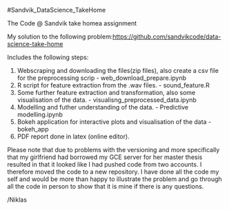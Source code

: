 #Sandvik_DataScience_TakeHome

The Code @ Sandvik take homea assignment

My solution to the following problem:https://github.com/sandvikcode/data-science-take-home

Includes the following steps:

1. Webscraping and downloading the files(zip files), also create a csv file for the preprocessing scrip - web_download_prepare.ipynb
2. R script for feature extraction from the .wav files. - sound_feature.R
3. Some further feature extraction and transformation, also some visualisation of the data. - visualisng_preprocessed_data.ipynb
4. Modelling and futher understanding of the data. - Predictive modelling.ipynb
5. Bokeh application for interactive plots and visualisation of the data - bokeh_app 
6. PDF report done in latex (online editor).


Please note that due to problems with the versioning and more specifically that my girlfriend had borrowed my GCE server for her master thesis resulted in that it looked like I had pushed code from two accounts. I therefore moved the code to a new repository. I have done all the code my self and would be more than happy to illustrate the problem and go through all the code in person to show that it is mine if there is any questions.  

/Niklas
